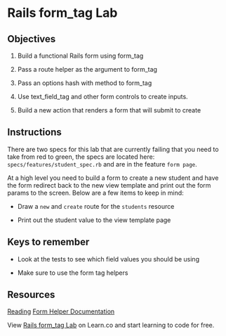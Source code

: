 # Rails form_tag Lab

## Objectives

1. Build a functional Rails form using form_tag

2. Pass a route helper as the argument to form_tag

3. Pass an options hash with method to form_tag

4. Use text_field_tag and other form controls to create inputs.

5. Build a new action that renders a form that will submit to create


## Instructions

There are two specs for this lab that are currently failing that you need to take from red to green, the specs are located here: `specs/features/student_spec.rb` and are in the feature `form page`.

At a high level you need to build a form to create a new student and have the form redirect back to the new view template and print out the form params to the screen. Below are a few items to keep in mind:

* Draw a `new` and `create` route for the `students` resource

* Print out the student value to the view template page


## Keys to remember

* Look at the tests to see which field values you should be using

* Make sure to use the form tag helpers


## Resources

[Reading](https://github.com/learn-co-curriculum/rails-form_tag-readme)
[Form Helper Documentation](http://api.rubyonrails.org/classes/ActionView/Helpers/FormTagHelper.html)
<p data-visibility='hidden'>View <a href='https://learn.co/lessons/rails-form_tag-lab' title='Rails form_tag Lab'>Rails form_tag Lab</a> on Learn.co and start learning to code for free.</p>

